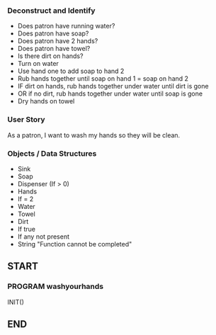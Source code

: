 ### Deconstruct and Identify

* Does patron have running water?
* Does patron have soap?
* Does patron have 2 hands?
* Does patron have towel?
* Is there dirt on hands?
* Turn on water
* Use hand one to add soap to hand 2
* Rub hands together until soap on hand 1 = soap on hand 2
* IF dirt on hands, rub hands together under water until dirt is gone
* OR if no dirt, rub hands together under water until soap is gone
* Dry hands on towel

### User Story
As a patron, I want to wash my hands so they will be clean.

### Objects / Data Structures
* Sink
* Soap
 * Dispenser (If > 0)
* Hands
 * If = 2
* Water
* Towel
* Dirt
 * If true
* If any not present
 * String "Function cannot be completed"

## START

### PROGRAM washyourhands

INIT()





## END